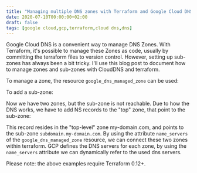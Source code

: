 ```yaml
---
title: "Managing multiple DNS zones with Terraform and Google Cloud DNS"
date: 2020-07-10T00:00:00+02:00
draft: false
tags: [google cloud,gcp,terraform,cloud dns,dns]
---
```


Google Cloud DNS is a convenient way to manage DNS Zones. With Terraform, it's possible to manage these Zones as code, usually by committing the terraform files to version control.
However, setting up sub-zones has always been a bit tricky. I'll use this blog post to document how to manage zones and sub-zones with CloudDNS and terraform.

To manage a zone, the resource `google_dns_managed_zone` can be used:
<script src="https://gist.github.com/birdayz/85d5bd21746b1448d9776c5d9c8f48e3.js"></script>

To add a sub-zone:
<script src="https://gist.github.com/birdayz/2ce13ac71e0d20609b0f405f94346d1f.js"></script>

Now we have two zones, but the sub-zone is not reachable. Due to how the DNS works, we have to add NS records to the "top" zone, that point to the sub-zone:
<script src="https://gist.github.com/birdayz/723d4b9c42336e8d3fde9a536e984507.js"></script>

This record resides in the "top-level" zone my-domain.com, and points to the sub-zone `subdomain.my-domain.com`. By using the attribute `name_servers` of the `google_dns_managed_zone` resource, we can connect these two zones within terraform. GCP defines the DNS servers for each zone, by using the `name_servers` attribute we can dynamically refer to the used dns servers.

Please note: the above examples require Terraform 0.12+.
